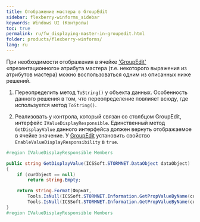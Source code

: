 ```yaml
---
title: Отображение мастера в GroupEdit
sidebar: flexberry-winforms_sidebar
keywords: Windows UI (Контролы)
toc: true
permalink: ru/fw_displaying-master-in-groupedit.html
folder: products/flexberry-winforms/
lang: ru
---
```


При необходимости отображения в ячейке ['GroupEdit'](fw_group-edit.html) «презентационного» атрибута мастера (т.е. некоторого выражения из атрибутов мастера) можно воспользоваться одним из описанных ниже решений.
 
1. Переопределить метод `ToString()` у объекта данных. Особенность данного решения в том, что переопределение повлияет всюду, где используется метод `ToString()`.

2. Реализовать у контрола, который связан со столбцом GroupEdit, интерфейс `IValueDisplayResponsible`. Единственный метод  `GetDisplayValue` данного интерфейса должен вернуть отображаемое в ячейке значение. У [GroupEdit](fw_group-edit.html) установить свойство `EnableValueDisplayResponsibility` в `true`.

```csharp
#region IValueDisplayResponsible Members

public string GetDisplayValue(ICSSoft.STORMNET.DataObject dataObject)
{
	if (curObject == null)
		return string.Empty;

	return string.Format(Формат,
		Tools.IsNull(ICSSoft.STORMNET.Information.GetPropValueByName(curObject, Наименование), "").ToString(),
		Tools.IsNull(ICSSoft.STORMNET.Information.GetPropValueByName(curObject, Код), "").ToString()).TrimStart();
}
#region IValueDisplayResponsible Members
```